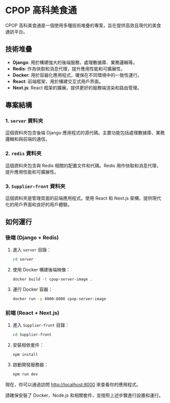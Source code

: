 # CPOP 高科美食通

CPOP 高科美食通是一個使用多種技術堆疊的專案，旨在提供高效且現代的美食通訊平台。

## 技術堆疊

- **Django**: 用於構建強大的後端服務，處理數據庫、業務邏輯等。
- **Redis**: 作為快取和消息代理，提升應用性能和可擴展性。
- **Docker**: 用於容器化應用程式，確保在不同環境中的一致性運行。
- **React**: 前端框架，用於構建交互式用戶界面。
- **Next.js**: React 框架的擴展，提供更好的服務端渲染和路由管理。

## 專案結構

### 1. `server` 資料夾

這個資料夾包含後端 Django 應用程式的源代碼。主要功能包括處理數據庫、業務邏輯和與前端的通信。

### 2. `redis` 資料夾

這個資料夾包含與 Redis 相關的配置文件和代碼。Redis 用作快取和消息代理，提升應用性能和可擴展性。

### 3. `Supplier-front` 資料夾

這個資料夾是管理頁面的前端應用程式。使用 React 和 Next.js 架構，提供現代化的用戶界面和良好的用戶體驗。

## 如何運行

### 後端 (Django + Redis)

1. 進入 `server` 目錄：

   ```bash
   cd server
   ```

2. 使用 Docker 構建後端映像：

   ```bash
   docker build -t cpop-server-image .
   ```

3. 運行 Docker 容器：

   ```bash
   docker run -p 8000:8000 cpop-server-image
   ```

### 前端 (React + Next.js)

1. 進入 `Supplier-front` 目錄：

   ```bash
   cd Supplier-front
   ```

2. 安裝相依套件：

   ```bash
   npm install
   ```

3. 啟動開發服務器：

   ```bash
   npm run dev
   ```

現在，你可以通過訪問 [http://localhost:8000](http://localhost:8000) 來查看你的應用程式。

請確保安裝了 Docker、Node.js 和相關套件，並按照上述步驟進行設置和運行。

<!--
# PORT

8000: django
flowe
5000: Logstash TCP input
9200: Elasticsearch HTTP
9300: Elasticsearch TCP transport
5601: Kibana -->
